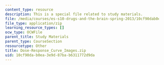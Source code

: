 ```yaml
---
content_type: resource
description: This is a special file related to study materials.
file: /media/courses/es-s10-drugs-and-the-brain-spring-2013/10cf90dab0ea3e9d87bab6311772d9da_Dose-Response_Curve_Images.zip
file_type: application/zip
learning_resource_types: []
ocw_type: OCWFile
parent_title: Study Materials
parent_type: CourseSection
resourcetype: Other
title: Dose-Response_Curve_Images.zip
uid: 10cf90da-b0ea-3e9d-87ba-b6311772d9da
---
```

